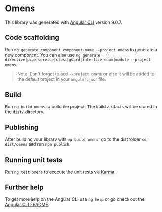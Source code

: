 # Omens

This library was generated with [Angular CLI](https://github.com/angular/angular-cli) version 9.0.7.

## Code scaffolding

Run `ng generate component component-name --project omens` to generate a new component. You can also use `ng generate directive|pipe|service|class|guard|interface|enum|module --project omens`.
> Note: Don't forget to add `--project omens` or else it will be added to the default project in your `angular.json` file. 

## Build

Run `ng build omens` to build the project. The build artifacts will be stored in the `dist/` directory.

## Publishing

After building your library with `ng build omens`, go to the dist folder `cd dist/omens` and run `npm publish`.

## Running unit tests

Run `ng test omens` to execute the unit tests via [Karma](https://karma-runner.github.io).

## Further help

To get more help on the Angular CLI use `ng help` or go check out the [Angular CLI README](https://github.com/angular/angular-cli/blob/master/README.md).

